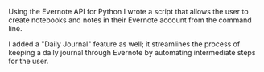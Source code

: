 Using the Evernote API for Python I wrote a script that allows the user to create notebooks and notes in their Evernote account from the command line.

I added a "Daily Journal" feature as well; it streamlines the process of keeping a daily journal through Evernote by automating intermediate steps for the user.
